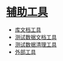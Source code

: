 # [辅助工具](SupportingTools.md)

* [库文档工具](Libdoc.md)
* [测试数据文档工具](Testdoc.md)
* [测试数据清理工具](Tidy.md)
* [外部工具](OtherTools.md)
